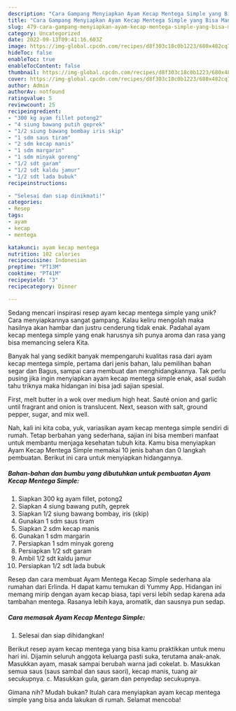 ```yaml
---
description: "Cara Gampang Menyiapkan Ayam Kecap Mentega Simple yang Bisa Manjain Lidah"
title: "Cara Gampang Menyiapkan Ayam Kecap Mentega Simple yang Bisa Manjain Lidah"
slug: 479-cara-gampang-menyiapkan-ayam-kecap-mentega-simple-yang-bisa-manjain-lidah
category: Uncategorized
date: 2022-09-13T09:41:16.603Z
image: https://img-global.cpcdn.com/recipes/d8f303c18c0b1223/680x482cq70/ayam-kecap-mentega-simple-foto-resep-utama.jpg
hideToc: false
enableToc: true
enableTocContent: false
thumbnail: https://img-global.cpcdn.com/recipes/d8f303c18c0b1223/680x482cq70/ayam-kecap-mentega-simple-foto-resep-utama.jpg
cover: https://img-global.cpcdn.com/recipes/d8f303c18c0b1223/680x482cq70/ayam-kecap-mentega-simple-foto-resep-utama.jpg
author: Admin
authorAv: notfound
ratingvalue: 5
reviewcount: 25
recipeingredient:
- "300 kg ayam fillet potong2"
- "4 siung bawang putih geprek"
- "1/2 siung bawang bombay iris skip"
- "1 sdm saus tiram"
- "2 sdm kecap manis"
- "1 sdm margarin"
- "1 sdm minyak goreng"
- "1/2 sdt garam"
- "1/2 sdt kaldu jamur"
- "1/2 sdt lada bubuk"
recipeinstructions:

- "Selesai dan siap dinikmati!"
categories:
- Resep
tags:
- ayam
- kecap
- mentega

katakunci: ayam kecap mentega 
nutrition: 102 calories
recipecuisine: Indonesian
preptime: "PT13M"
cooktime: "PT41M"
recipeyield: "3"
recipecategory: Dinner

---
```





Sedang mencari inspirasi resep ayam kecap mentega simple yang unik? Cara menyiapkannya sangat gampang. Kalau keliru mengolah maka hasilnya akan hambar dan justru cenderung tidak enak. Padahal ayam kecap mentega simple yang enak harusnya sih punya aroma dan rasa yang bisa memancing selera Kita.





Banyak hal yang sedikit banyak mempengaruhi kualitas rasa dari ayam kecap mentega simple, pertama dari jenis bahan, lalu pemilihan bahan segar dan Bagus, sampai cara membuat dan menghidangkannya. Tak perlu pusing jika ingin menyiapkan ayam kecap mentega simple enak,      asal sudah tahu triknya maka hidangan ini bisa jadi sajian spesial.














First, melt butter in a wok over medium high heat. Sauté onion and garlic until fragrant and onion is translucent. Next, season with salt, ground pepper, sugar, and mix well.






Nah, kali ini kita coba, yuk, variasikan ayam kecap mentega simple sendiri di rumah. Tetap berbahan yang sederhana, sajian ini bisa memberi manfaat untuk membantu menjaga kesehatan tubuh kita. Kamu bisa menyiapkan Ayam Kecap Mentega Simple memakai 10 jenis bahan dan 0 langkah pembuatan. Berikut ini cara untuk menyiapkan hidangannya.

<!--inarticleads1-->

##### Bahan-bahan dan bumbu yang dibutuhkan untuk pembuatan Ayam Kecap Mentega Simple:

1. Siapkan 300 kg ayam fillet, potong2
1. Siapkan 4 siung bawang putih, geprek
1. Siapkan 1/2 siung bawang bombay, iris (skip)
1. Gunakan 1 sdm saus tiram
1. Siapkan 2 sdm kecap manis
1. Gunakan 1 sdm margarin
1. Persiapkan 1 sdm minyak goreng
1. Persiapkan 1/2 sdt garam
1. Ambil 1/2 sdt kaldu jamur
1. Persiapkan 1/2 sdt lada bubuk


Resep dan cara membuat Ayam Mentega Kecap Simple sederhana ala rumahan dari Erlinda. H dapat kamu temukan di Yummy App. Hidangan ini memang mirip dengan ayam kecap biasa, tapi versi lebih sedap karena ada tambahan mentega. Rasanya lebih kaya, aromatik, dan sausnya pun sedap. 

<!--inarticleads2-->

##### Cara memasak Ayam Kecap Mentega Simple:


1. Selesai dan siap dihidangkan!

Berikut resep ayam kecap mentega yang bisa kamu praktikkan untuk menu hari ini. Dijamin seluruh anggota keluarga pasti suka, terutama anak-anak. Masukkan ayam, masak sampai berubah warna jadi cokelat. b. Masukkan semua saus (saus sambal dan saus saori), kecap manis, tuang air secukupnya. c. Masukkan gula, garam dan penyedap secukupnya. 

Gimana nih? Mudah bukan? Itulah cara menyiapkan ayam kecap mentega simple yang bisa anda lakukan di rumah. Selamat mencoba!
